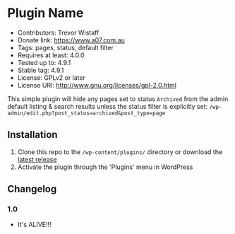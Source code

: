 # Plugin Name

* Contributors: Trevor Wistaff
* Donate link: https://www.a07.com.au
* Tags: pages, status, default filter
* Requires at least: 4.0.0
* Tested up to: 4.9.1 
* Stable tag: 4.9.1
* License: GPLv2 or later
* License URI: http://www.gnu.org/licenses/gpl-2.0.html

This simple plugin will hide any pages set to status `Archived` from the admin default listing & search results unless the status filter is explicitly set: `/wp-admin/edit.php?post_status=archived&post_type=page`

## Installation

1. Clone this repo to  the `/wp-content/plugins/` directory or download the [latest release](https://github.com/trev/behave_archive/releases/latest)
1. Activate the plugin through the 'Plugins' menu in WordPress

## Changelog

### 1.0

* It's ALIVE!!!
